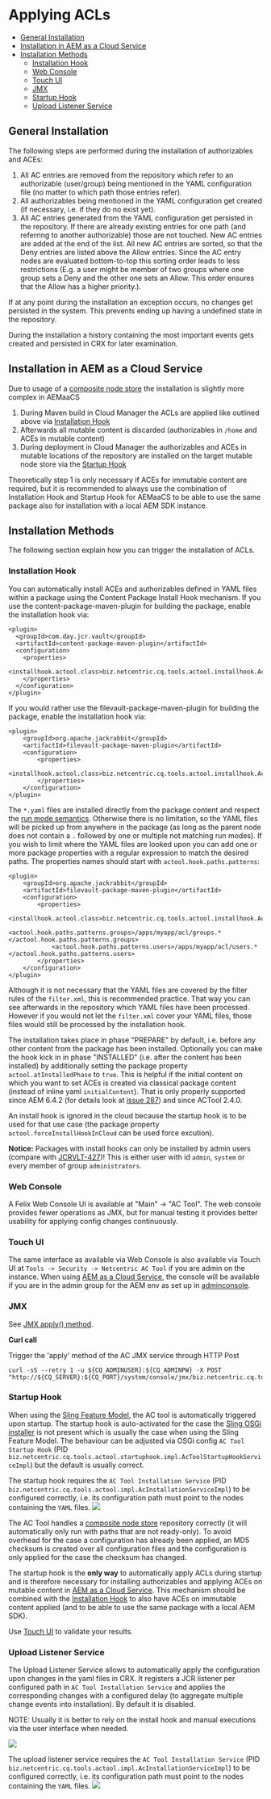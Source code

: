 # Applying ACLs

* [General Installation](#general-installation)
* [Installation in AEM as a Cloud Service](#installation-in-aem-as-a-cloud-service)
* [Installation Methods](#installation-methods)
  * [Installation Hook](#installation-hook)
  * [Web Console](#web-console)
  * [Touch UI](#touch-ui)
  * [JMX](#jmx)
  * [Startup Hook](#startup-hook)
  * [Upload Listener Service](#upload-listener-service)

<!--- This table of contents has been generated with https://github.com/ekalinin/github-markdown-toc#gh-md-toc -->

## General Installation

The following steps are performed during the installation of authorizables and ACEs:

1. All AC entries are removed from the repository which refer to an authorizable (user/group) being mentioned in the YAML configuration file (no matter to which path those entries refer).
1. All authorizables being mentioned in the YAML configuration get created (if necessary, i.e. if they do no exist yet).
1. All AC entries generated from the YAML configuration get persisted in the repository. If there are already existing entries for one path (and referring to another authorizable) those are not touched. New AC entries are added at the end of the list. All new AC entries are sorted, so that the Deny entries are listed above the Allow entries. Since the AC entry nodes are evaluated bottom-to-top this sorting order leads to less restrictions (E.g. a user might be member of two groups where one group sets a Deny and the other one sets an Allow. This order ensures that the Allow has a higher priority.).

If at any point during the installation an exception occurs, no changes get persisted in the system. This prevents ending up having a undefined state in the repository.

During the installation a history containing the most important events gets created and persisted in CRX for later examination.

## Installation in AEM as a Cloud Service

Due to usage of a [composite node store](http://jackrabbit.apache.org/oak/docs/nodestore/compositens.html) the installation is slightly more complex in AEMaaCS

1. During Maven build in Cloud Manager the ACLs are applied like outlined above via [Installation Hook](#installation-hook)
2. Afterwards all mutable content is discarded (authorizables in `/home` and ACEs in mutable content)
3. During deployment in Cloud Manager the authorizables and ACEs in mutable locations of the repository are installed on the target mutable node store via the [Startup Hook](#startup-hook)

Theoretically step 1 is only necessary if ACEs for immutable content are required, but it is recommended to always use the combination of Installation Hook and Startup Hook for AEMaaCS to be able to use the same package also for installation with a local AEM SDK instance.

## Installation Methods

The following section explain how you can trigger the installation of ACLs.
  
### Installation Hook

You can automatically install ACEs and authorizables defined in YAML files within a package using the Content Package Install Hook mechanism.
If you use the content-package-maven-plugin for building the package, enable the installation hook via: 

```
<plugin>
  <groupId>com.day.jcr.vault</groupId>
  <artifactId>content-package-maven-plugin</artifactId>
  <configuration>
    <properties>
      <installhook.actool.class>biz.netcentric.cq.tools.actool.installhook.AcToolInstallHook</installhook.actool.class>
    </properties>
  </configuration>
</plugin>
```

If you would rather use the filevault-package-maven-plugin for building the package, enable the installation hook via:

```
<plugin>
    <groupId>org.apache.jackrabbit</groupId>
    <artifactId>filevault-package-maven-plugin</artifactId>
    <configuration>
        <properties>
            <installhook.actool.class>biz.netcentric.cq.tools.actool.installhook.AcToolInstallHook</installhook.actool.class>
        </properties>
    </configuration>
</plugin>
```

The `*.yaml` files are installed directly from the package content and respect the [run mode semantics](Configuration.md). Otherwise there is no limitation, so the YAML files will be picked up from anywhere in the package (as long as the parent node does not contain a `.` followed by one or multiple not matching run modes). If you wish to limit where the YAML files are looked upon you can add one or more package properties with a regular expression to match the desired paths. The properties names should start with `actool.hook.paths.patterns`:

```
<plugin>
    <groupId>org.apache.jackrabbit</groupId>
    <artifactId>filevault-package-maven-plugin</artifactId>
    <configuration>
        <properties>
            <installhook.actool.class>biz.netcentric.cq.tools.actool.installhook.AcToolInstallHook</installhook.actool.class>
            <actool.hook.paths.patterns.groups>/apps/myapp/acl/groups.*</actool.hook.paths.patterns.groups>
            <actool.hook.paths.patterns.users>/apps/myapp/acl/users.*</actool.hook.paths.patterns.users>
        </properties>
    </configuration>
</plugin>
```

Although it is not necessary that the YAML files are covered by the filter rules of the `filter.xml`, this is recommended practice. That way you can see afterwards in the repository which YAML files have been processed. However if you would not let the `filter.xml` cover your YAML files, those files would still be processed by the installation hook.

The installation takes place in phase "PREPARE" by default, i.e. before any other content from the package has been installed. Optionally you can make the hook kick in in phase "INSTALLED" (i.e. after the content has been installed) by additionally setting the package property `actool.atInstalledPhase` to `true`. This is helpful if the initial content on which you want to set ACEs is created via classical package content (instead of inline yaml `initialContent`). That is only properly supported since AEM 6.4.2 (for details look at [issue 287](https://github.com/Netcentric/accesscontroltool/issues/287)) and since ACTool 2.4.0.

An install hook is ignored in the cloud because the startup hook is to be used for that use case (the package property `actool.forceInstallHookInCloud` can be used force excution).

**Notice:** Packages with install hooks can only be installed by admin users (compare with [JCRVLT-427](https://issues.apache.org/jira/browse/JCRVLT-427))! This is either user with id `admin`, `system` or every member of group `administrators`.

### Web Console

A Felix Web Console UI is available at "Main" -> "AC Tool". The web console provides fewer operations as JMX, but for manual testing it provides better usability for applying config changes continuously. 

### Touch UI

The same interface as available via Web Console is also available via Touch UI at `Tools -> Security -> Netcentric AC Tool` if you are admin on the instance. When using [AEM as a Cloud Service](https://www.adobe.com/marketing/experience-manager/cloud-service.html), the console will be available if you are in the admin group for the AEM env as set up in [adminconsole](https://adminconsole.adobe.com/).

### JMX

See [JMX apply() method](Jmx.md).

**Curl call**

Trigger the 'apply' method of the AC JMX service through HTTP Post

```
curl -sS --retry 1 -u ${CQ_ADMINUSER}:${CQ_ADMINPW} -X POST "http://${CQ_SERVER}:${CQ_PORT}/system/console/jmx/biz.netcentric.cq.tools:type=ACTool/op/apply/"
```

### Startup Hook

When using the [Sling Feature Model](https://sling.apache.org/documentation/development/feature-model.html), the AC tool is automatically triggered upon startup. The startup hook is auto-activated for the case the [Sling OSGi installer](https://sling.apache.org/documentation/bundles/osgi-installer.html) is not present which is usually the case when using the Sling Feature Model. The behaviour can be adjusted via OSGi config `AC Tool Startup Hook` (PID `biz.netcentric.cq.tools.actool.startuphook.impl.AcToolStartupHookServiceImpl`) but the default is usually correct.

The startup hook requires the `AC Tool Installation Service` (PID `biz.netcentric.cq.tools.actool.impl.AcInstallationServiceImpl`) to be configured correctly, i.e. its configuration path must point to the nodes containing the `YAML` files.
<img src="images/installation-service.png">

The AC Tool handles a [composite node store](https://jackrabbit.apache.org/oak/docs/nodestore/compositens.html) repository correctly (it will automatically only run with paths that are not ready-only). To avoid overhead for the case a configuration has already been applied, an MD5 checksum is created over all configuration files and the configuration is only applied for the case the checksum has changed.

The startup hook is the **only way** to automatically apply ACLs during startup and is therefore necessary for installing authorizables and applying ACEs on mutable content in [AEM as a Cloud Service](https://www.adobe.com/marketing/experience-manager/cloud-service.html).
This mechanism should be combined with the [Installation Hook](#installation-hook) to also have ACEs on immutable content applied (and to be able to use the same package with a local AEM SDK).

Use [Touch UI](ApplyConfig.md#touch-ui) to validate your results.

### Upload Listener Service

The Upload Listener Service allows to automatically apply the configuration upon changes in the yaml files in CRX. It registers a JCR listener per configured path in `AC Tool Installation Service` and applies the corresponding changes with a configured delay (to aggregate multiple change events into installation). By default it is disabled.

NOTE: Usually it is better to rely on the install hook and manual executions via the user interface when needed.

<img src="images/upload-listener.png">

The upload listener service requires the `AC Tool Installation Service` (PID `biz.netcentric.cq.tools.actool.impl.AcInstallationServiceImpl`) to be configured correctly, i.e. its configuration path must point to the nodes containing the `YAML` files.
<img src="images/installation-service.png">



